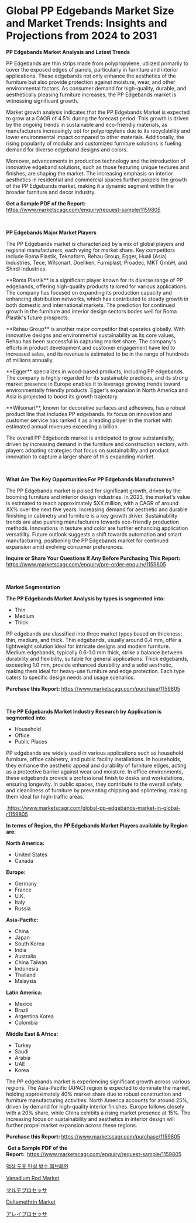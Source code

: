 <p><h1>Global PP Edgebands Market Size and Market Trends: Insights and Projections from 2024 to 2031</h1></p><p><strong>PP Edgebands Market Analysis and Latest Trends</strong></p>
<p><p>PP Edgebands are thin strips made from polypropylene, utilized primarily to cover the exposed edges of panels, particularly in furniture and interior applications. These edgebands not only enhance the aesthetics of the furniture but also provide protection against moisture, wear, and other environmental factors. As consumer demand for high-quality, durable, and aesthetically pleasing furniture increases, the PP Edgebands market is witnessing significant growth.</p><p>Market growth analysis indicates that the PP Edgebands Market is expected to grow at a CAGR of 4.5% during the forecast period. This growth is driven by the ongoing trends in sustainable and eco-friendly materials, as manufacturers increasingly opt for polypropylene due to its recyclability and lower environmental impact compared to other materials. Additionally, the rising popularity of modular and customized furniture solutions is fueling demand for diverse edgeband designs and colors.</p><p>Moreover, advancements in production technology and the introduction of innovative edgeband solutions, such as those featuring unique textures and finishes, are shaping the market. The increasing emphasis on interior aesthetics in residential and commercial spaces further propels the growth of the PP Edgebands market, making it a dynamic segment within the broader furniture and decor industry.</p></p>
<p><strong>Get a Sample PDF of the Report:&nbsp;</strong> <a href="https://www.marketscagr.com/enquiry/request-sample/1159805">https://www.marketscagr.com/enquiry/request-sample/1159805</a></p>
<p>&nbsp;</p>
<p><strong>PP Edgebands Major Market Players</strong></p>
<p><p>The PP Edgebands market is characterized by a mix of global players and regional manufacturers, each vying for market share. Key competitors include Roma Plastik, Teknaform, Rehau Group, Egger, Huali (Asia) Industries, Tece, Wilsonart, Doellken, Furniplast, Proadec, MKT GmbH, and Shirdi Industries.</p><p>**Roma Plastik** is a significant player known for its diverse range of PP edgebands, offering high-quality products tailored for various applications. The company has focused on expanding its production capacity and enhancing distribution networks, which has contributed to steady growth in both domestic and international markets. The prediction for continued growth in the furniture and interior design sectors bodes well for Roma Plastik's future prospects.</p><p>**Rehau Group** is another major competitor that operates globally. With innovative designs and environmental sustainability as its core values, Rehau has been successful in capturing market share. The company's efforts in product development and customer engagement have led to increased sales, and its revenue is estimated to be in the range of hundreds of millions annually.</p><p>**Egger** specializes in wood-based products, including PP edgebands. The company is highly regarded for its sustainable practices, and its strong market presence in Europe enables it to leverage growing trends toward environmentally friendly products. Egger's expansion in North America and Asia is projected to boost its growth trajectory.</p><p>**Wilsonart**, known for decorative surfaces and adhesives, has a robust product line that includes PP edgebands. Its focus on innovation and customer service has ranked it as a leading player in the market with estimated annual revenues exceeding a billion.</p><p>The overall PP Edgebands market is anticipated to grow substantially, driven by increasing demand in the furniture and construction sectors, with players adopting strategies that focus on sustainability and product innovation to capture a larger share of this expanding market.</p></p>
<p>&nbsp;</p>
<p><strong>What Are The Key Opportunities For PP Edgebands Manufacturers?</strong></p>
<p><p>The PP Edgebands market is poised for significant growth, driven by the booming furniture and interior design industries. In 2023, the market's value is estimated to reach approximately $XX million, with a CAGR of around XX% over the next five years. Increasing demand for aesthetic and durable finishing in cabinetry and furniture is a key growth driver. Sustainability trends are also pushing manufacturers towards eco-friendly production methods. Innovations in texture and color are further enhancing application versatility. Future outlook suggests a shift towards automation and smart manufacturing, positioning the PP Edgebands market for continued expansion amid evolving consumer preferences.</p></p>
<p><strong>Inquire or Share Your Questions If Any Before Purchasing This Report:</strong> <a href="https://www.marketscagr.com/enquiry/pre-order-enquiry/1159805">https://www.marketscagr.com/enquiry/pre-order-enquiry/1159805</a></p>
<p>&nbsp;</p>
<p><strong>Market Segmentation</strong></p>
<p><strong>The PP Edgebands Market Analysis by types is segmented into:</strong></p>
<p><ul><li>Thin</li><li>Medium</li><li>Thick</li></ul></p>
<p><p>PP edgebands are classified into three market types based on thickness: thin, medium, and thick. Thin edgebands, usually around 0.4 mm, offer a lightweight solution ideal for intricate designs and modern furniture. Medium edgebands, typically 0.6-1.0 mm thick, strike a balance between durability and flexibility, suitable for general applications. Thick edgebands, exceeding 1.0 mm, provide enhanced durability and a solid aesthetic, making them ideal for heavy-use furniture and edge protection. Each type caters to specific design needs and usage scenarios.</p></p>
<p><strong>Purchase this Report:&nbsp;</strong><a href="https://www.marketscagr.com/purchase/1159805">https://www.marketscagr.com/purchase/1159805</a></p>
<p>&nbsp;</p>
<p><strong>The PP Edgebands Market Industry Research by Application is segmented into:</strong></p>
<p><ul><li>Household</li><li>Office</li><li>Public Places</li></ul></p>
<p><p>PP edgebands are widely used in various applications such as household furniture, office cabinetry, and public facility installations. In households, they enhance the aesthetic appeal and durability of furniture edges, acting as a protective barrier against wear and moisture. In office environments, these edgebands provide a professional finish to desks and workstations, ensuring longevity. In public spaces, they contribute to the overall safety and cleanliness of furniture by preventing chipping and splintering, making them ideal for high-traffic areas.</p></p>
<p><a href="https://www.marketscagr.com/global-pp-edgebands-market-in-global-r1159805">&nbsp;https://www.marketscagr.com/global-pp-edgebands-market-in-global-r1159805</a></p>
<p><strong>In terms of Region, the PP Edgebands Market Players available by Region are:</strong></p>
<p>
    <p> <strong> North America: </strong>
        <ul>
            <li>United States</li>
            <li>Canada</li>
        </ul>
        </p> 
    <p> <strong> Europe: </strong>
        <ul>
            <li>Germany</li>
            <li>France</li>
            <li>U.K.</li>
            <li>Italy</li>
            <li>Russia</li>
        </ul>
        </p> 
    <p> <strong> Asia-Pacific: </strong>
        <ul>
            <li>China</li>
            <li>Japan</li>
            <li>South Korea</li>
            <li>India</li>
            <li>Australia</li>
            <li>China Taiwan</li>
            <li>Indonesia</li>
            <li>Thailand</li>
            <li>Malaysia</li>
        </ul>
        </p> 
    <p> <strong> Latin America: </strong>
        <ul>
            <li>Mexico</li>
            <li>Brazil</li>
            <li>Argentina Korea</li>
            <li>Colombia</li>
        </ul>
        </p> 
    <p> <strong> Middle East & Africa: </strong>
        <ul>
            <li>Turkey</li>
            <li>Saudi</li>
            <li>Arabia</li>
            <li>UAE</li>
            <li>Korea</li>
        </ul>
    </p>
    </p>
<p><p>The PP edgebands market is experiencing significant growth across various regions. The Asia-Pacific (APAC) region is expected to dominate the market, holding approximately 40% market share due to robust construction and furniture manufacturing activities. North America accounts for around 25%, driven by demand for high-quality interior finishes. Europe follows closely with a 20% share, while China exhibits a rising market presence at 15%. The increasing focus on sustainability and aesthetics in interior design will further propel market expansion across these regions.</p></p>
<p><strong>Purchase this Report: </strong><a href="https://www.marketscagr.com/purchase/1159805">https://www.marketscagr.com/purchase/1159805</a></p>
<p>&nbsp;<strong>Get a Sample PDF of the Report:&nbsp;&nbsp;</strong><a href="https://www.marketscagr.com/enquiry/request-sample/1159805">https://www.marketscagr.com/enquiry/request-sample/1159805</a></p>
<p><strong></strong></p>
<p><p><a href="https://medium.com/@terina.1/%EB%AF%B8%EB%9E%98%EB%A5%BC-%EA%B7%B8%EB%A6%AC%EB%8B%A4-%EA%B8%80%EB%A1%9C%EB%B2%8C-%EC%95%A1%EC%B2%B4-%EC%A0%81%EC%9A%A9-%ED%83%84%EB%A0%A5%EC%84%B1-%EB%B0%A9%EC%88%98%EB%A7%89-%EC%8B%9C%EC%9E%A5%EC%97%90-%EB%8C%80%ED%95%9C-%ED%8F%AC%EA%B4%84%EC%A0%81-%EB%B6%84%EC%84%9D-2024-2031-b8b9ff94dac0">액상 도포 탄성 방수 멤브레인</a></p><p><a href="https://issuu.com/reportprime-2/docs/vanadium-rod-market-size-2030.pptx_0dda11d107a66f">Vanadium Rod Market</a></p><p><a href="https://medium.com/@dfg5fff/multiprocessor-market-%E3%81%AE%E3%82%B0%E3%83%AD%E3%83%BC%E3%83%90%E3%83%AB%E5%B8%82%E5%A0%B4%E6%A6%82%E8%A6%81%E3%81%AF-%E4%B8%96%E7%95%8C%E3%81%8A%E3%82%88%E3%81%B3%E4%B8%BB%E8%A6%81%E5%B8%82%E5%A0%B4%E3%81%AB%E3%81%8A%E3%81%91%E3%82%8B%E6%A5%AD%E7%95%8C%E3%81%AB%E5%BD%B1%E9%9F%BF%E3%82%92%E4%B8%8E%E3%81%88%E3%82%8B%E4%B8%BB%E8%A6%81%E3%81%AA%E3%83%88%E3%83%AC%E3%83%B3%E3%83%89%E3%81%AB%E3%81%A4%E3%81%84%E3%81%A6-%E7%8B%AC%E8%87%AA%E3%81%AE%E8%A6%96%E7%82%B9%E3%82%92%E6%8F%90%E4%BE%9B%E3%81%97%E3%81%BE%E3%81%99-f6e779a4f5bc">マルチプロセッサ</a></p><p><a href="https://www.linkedin.com/pulse/global-deltamethrin-market-trends-analysis-future-growth-prospects-fmn1c?trackingId=A2J2zXwlTzigSvjC50yY6w%3D%3D">Deltamethrin Market</a></p><p><a href="https://medium.com/@dfg5fff/%E3%82%A2%E3%83%AC%E3%82%A4%E3%83%97%E3%83%AD%E3%82%BB%E3%83%83%E3%82%B5%E3%81%AB%E9%96%A2%E3%81%99%E3%82%8B%E3%82%B0%E3%83%AD%E3%83%BC%E3%83%90%E3%83%AB%E3%81%AA%E8%A6%96%E7%82%B9-%E5%B8%82%E5%A0%B4%E5%8B%95%E5%90%91-%E8%AA%B2%E9%A1%8C-%E3%81%8A%E3%82%88%E3%81%B3%E4%BA%88%E6%B8%AC-2024-2031-545d26e597e3">アレイプロセッサ</a></p></p>